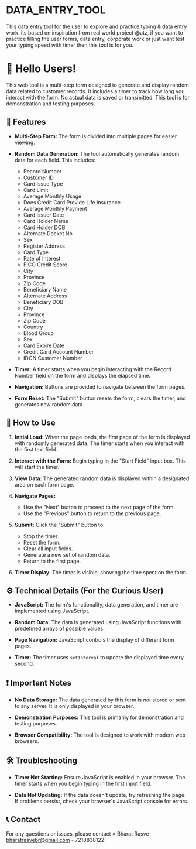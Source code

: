 # DATA_ENTRY_TOOL
This data entry tool for the user to explore and practice typing & data entry work. its based on inspiration from real world project @atz, if you want to practice filling the user forms, data entry, corporate work or just want test your typing speed with timer then this tool is for you.
# 👋 Hello Users!

This web tool is a multi-step form designed to generate and display random data related to customer records. It includes a timer to track how long you interact with the form. No actual data is saved or transmitted. This tool is for demonstration and testing purposes.

## 🌟 Features

* **Multi-Step Form:** The form is divided into multiple pages for easier viewing.

* **Random Data Generation:** The tool automatically generates random data for each field. This includes:

    * Record Number
    * Customer ID
    * Card Issue Type
    * Card Limit
    * Average Monthly Usage
    * Does Credit Card Provide Life Insurance
    * Average Monthly Payment
    * Card Issuer Date
    * Card Holder Name
    * Card Holder DOB
    * Alternate Docket No
    * Sex
    * Register Address
    * Card Type
    * Rate of Interest
    * FICO Credit Score
    * City
    * Province
    * Zip Code
    * Beneficiary Name
    * Alternate Address
    * Beneficiary DOB
    * City
    * Province
    * Zip Code
    * Country
    * Blood Group
    * Sex
    * Card Expire Date
    * Credit Card Account Number
    * IDON Customer Number

* **Timer:** A timer starts when you begin interacting with the Record Number field on the form and displays the elapsed time.

* **Navigation:** Buttons are provided to navigate between the form pages.

* **Form Reset:** The "Submit" button resets the form, clears the timer, and generates new random data.

## 🚀 How to Use

1.  **Initial Load:** When the page loads, the first page of the form is displayed with randomly generated data. The timer starts when you interact with the first text field.

2.  **Interact with the Form:** Begin typing in the "Start Field" input box. This will start the timer.

3.  **View Data:** The generated random data is displayed within a designated area on each form page.

4.  **Navigate Pages:**

    * Use the "Next" button to proceed to the next page of the form.
    * Use the "Previous" button to return to the previous page.

5.  **Submit:** Click the "Submit" button to:

    * Stop the timer.
    * Reset the form.
    * Clear all input fields.
    * Generate a new set of random data.
    * Return to the first page.

6.  **Timer Display**: The timer is visible, showing the time spent on the form.

## ⚙️ Technical Details (For the Curious User)

* **JavaScript:** The form's functionality, data generation, and timer are implemented using JavaScript.

* **Random Data:** The data is generated using JavaScript functions with predefined arrays of possible values.

* **Page Navigation:** JavaScript controls the display of different form pages.

* **Timer:** The timer uses `setInterval` to update the displayed time every second.

## ❗ Important Notes

* **No Data Storage:** The data generated by this form is *not* stored or sent to any server. It is only displayed in your browser.

* **Demonstration Purposes:** This tool is primarily for demonstration and testing purposes.

* **Browser Compatibility:** The tool is designed to work with modern web browsers.

## 🛠️ Troubleshooting

* **Timer Not Starting:** Ensure JavaScript is enabled in your browser. The timer starts when you begin typing in the first input field.

* **Data Not Updating:** If the data doesn't update, try refreshing the page. If problems persist, check your browser's JavaScript console for errors.

## 📞 Contact

For any questions or issues, please contact = Bharat Rasve - bharatrasvebr@gmail.com - 7218838122.
